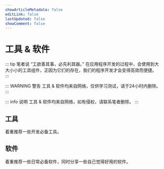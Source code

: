 ```yaml
---
showArticleMetadata: false
editLink: false
lastUpdated: false
showComment: false
---
```


# 工具 & 软件

::: tip 笔者说
“工欲善其事，必先利其器。” 在应用程序开发的过程中，会使用到大大小小的工具组件，正因为它们的存在，我们的程序开发才会变得高效而便捷。
:::

::: WARNING 警告
工具 & 软件均来自网络，仅供学习测试，请于24小时内删除。
:::

::: info 说明
工具 & 软件均来自网络，如有侵权，请联系笔者删除。
:::

## 工具

着重推荐一些开发必备工具。

## 软件

着重推荐一些日常必备软件，同时分享一些自己觉得好用的软件。

